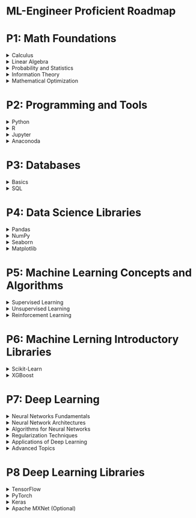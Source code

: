 # ML-Engineer Proficient Roadmap
# P1: Math Foundations
<details>
  <summary>Calculus</summary>
  
  - Functions (Algebraic and Transcendent)
  - Limits
  - Derivatives
  - Maxima and Minima
  - Optimization
  - Integrals
  - Fundamental Calculus Theorem
  - Taylor's Series

</details>
 <details>
  <summary>Linear Algebra</summary>

  - Vectors
  - Matrices
  - Systems of Linear Equations
  - Vector Spaces
  - Linear Independence
  - Basis and Rank
  - Linear Mappings
  - Eigenvalues and Eigenvectors
    
</details>
<details>
  <summary>Probability and Statistics</summary>  
  
  - Combinatory
  - Classic and Conditional Probability
  - Bayes Theorem
  - Joint, Marginal and Conditional Distributions
  - Discrete Random Variables (Uniform, Bernoulli, Binomial, Geometric, Hypergeometric, Poisson)
  - Continuous Random Variables (Uniform, Gaussian, Exponencial, Gamma, Beta)
  - Expectation, Variance and Moments
  - Transformation of Random Variables
</details>
<details>
  <summary>Information Theory</summary>  
  
  - Information and Entropy
  - Mutual Information
  - KL Divergence
</details>
<details>
  <summary>Mathematical Optimization</summary>  
  
  - General Formulation
  - Optimality Conditions
  - Numerical Optimization Methods
</details>

# P2: Programming and Tools
<details>
  <summary>Python</summary>  
  
  - Basics (Sintaxis, Data Types, Casts)
  - Conditionals and Loops
  - Functions
  - Data Structures (lists, tuples, dictionaries, sets)
  - Exception Handling
  - OOP
</details>
<details>
  <summary>R</summary>  
  
  - Basics (Sintaxis, Data Types, Data Manipulation)
  - Data Handling
  - Data Visualization
  - Basic Stadistics
  - Modeling and basic ML Algorithms
</details>
<details>
  <summary>Jupyter</summary>  
  
  - Code and Markdown Cells
  - Jupyter Magic Commands (%timeit, %run, %%writefile, %load)
  - Notebooks
  - Widgets (ipywidgets)
</details>
<details>
  <summary>Anaconoda</summary>  
  
  - Installing and Managing Environments
  - Package Management
  - Managing Dependencies
  - Running Jupyter Notebooks
</details>

# P3: Databases
<details>
  <summary>Basics</summary>  
  
  - Concept
  - Tables, rows and columns
  - Database Modeling (normalization, primary keys, foreing keys)
  - Data Types
  - Interaction and API's
  - Connection with Data Science Libraries
</details>
<details>

  <summary>SQL</summary>  
  
  - Basic Queries (SELECT, WHERE, ORDER BY)
  - Aggregation Operations (COUNT, SUM, AVG, MIN, MAX, GROUP BY, HAVING)
  - Subqueries (SELECT, WHERE, FROM)
  - Joins (INNER JOIN, LEFT JOIN, RIGHT JOIN, FULL OUTER JOIN)
  - Transaction Management (BEGIN TRANSACTION, COMMIT, ROLLBACK)
</details>

# P4: Data Science Libraries
<details>
  <summary>Pandas</summary>  
  Pandas is a powerful and flexible open-source data manipulation and analysis library built on top of NumPy. It provides data structures like DataFrame and Series for handling and analyzing structured data (like tables).
</details>

<details>
  <summary>NumPy</summary>  
  NumPy (Numerical Python) is a library for performing numerical computations. It provides support for arrays, matrices, and many mathematical functions to operate on these arrays.
</details>

<details>
  <summary>Seaborn</summary>  
  Seaborn is built on top of Matplotlib and provides a high-level interface for drawing attractive and informative statistical graphics. It is particularly good for making complex plots, such as heatmaps, pair plots, and violin plots.
</details>

<details>
  <summary>Matplotlib</summary>  
  Matplotlib is a plotting library for creating static, interactive, and animated visualizations in Python. It provides tools to generate line plots, histograms, bar charts, and more.
</details>

# P5: Machine Learning Concepts and Algorithms
<details>
  <summary>Supervised Learning</summary>  
   
  - Concept
  - Classification (KNN, SVM, Decision Trees, Random Forest)
  - Regression (Linear Regression, Logistic Regression, Polynomial Regression)
</details>
<details>
  <summary>Unsupervised Learning</summary>    
  
  - Concept
  - Clustering (K-means, Hierarchical Clustering, DBSCAN)
  - Dimensionality Reduction (PCA, t-SNE)
  - Association Rule Learning (Apriori Algorithm, FP-Growth)
</details>
<details>
  <summary>Reinforcement Learning</summary>    
  
  - Concept
  - Value-based Algorithms
  - Policy-based Algorithms
  - Model-based Algorithms
</details>

# P6: Machine Lerning Introductory Libraries
<details>
  <summary>Scikit-Learn</summary>  
  The most popular and easy-to-use library for machine learning in Python. It provides a wide range of algorithms and tools for classification, regression, clustering, dimensionality reduction, feature selection, and more. It also includes functions for data preprocessing and model validation.
</details>

<details>
  <summary>XGBoost</summary>  
  Optimized library for training decision tree boosting models. It is efficient and widely used in competitions like Kaggle due to its superior performance and ability to handle large volumes of data.
</details>

# P7: Deep Learning
<details>
  <summary>Neural Networks Fundamentals</summary>    
  
  - Artificial Neuron
  - Artificial Neural Network (ANN)
  - Activation Functions
  - Forward Propagation
  - Backpropagation
  
</details>

<details>
  <summary>Neural Network Architectures</summary>    
  
  - Fully Connected Deep Neural Networks (DNNs)
  - Convolutional Neural Networks (CNNs)
  - Recurrent Neural Networks (RNNs)
  - Long Short-Term Memory (LSTM)
  - Gated Recurrent Units (GRUs)
  - Transformer Networks
  
</details>

<details>
  <summary>Algorithms for Neural Networks</summary>    
  
  - Loss Function
  - Gradient Descent
  - Stochastic Gradient Descent (SGD)
  - Mini-Batch Gradient Descent
  - Learning Rate
  - Momentum
  - Adaptive Learning Rate
  
</details>

<details>
  <summary>Regularization Techniques</summary>    

  - Dropout
  - L2/L1 Regularization
  - Early Stopping

</details>

<details>
  <summary>Applications of Deep Learning</summary>    

  - Computer Vision
  - Natural Language Processing (NLP)
  - Generative Models
  - Reinforcement Learning

</details>

<details>
  <summary>Advanced Topics</summary>    

  - Transfer Learning
  - Self-Supervised Learning
  - Attention Mechanism
  - Meta-Learning
  
</details>

# P8 Deep Learning Libraries
<details>
  
  <summary>TensorFlow</summary>    
Open-source library used for numerical computation and building deep learning models. It provides a flexible ecosystem for deploying models on various platforms, from desktops to mobile devices and even edge devices. It supports neural networks, machine learning, and deep reinforcement learning.
</details>

<details>
  
  <summary>PyTorch</summary>    
Deep learning framework developed by Facebook's AI Research lab. It's known for its dynamic computation graph, making it very intuitive for researchers and practitioners. It is widely used in academia and industry for both research and production.
</details>

<details>
  
  <summary>Keras</summary>    
High-level API that simplifies building and training deep learning models. Originally developed as a standalone library, Keras is now integrated into TensorFlow as its official high-level API. It is user-friendly, allowing you to quickly prototype and iterate deep learning models.
</details>

<details>
  
  <summary> Apache MXNet (Optional)</summary>    
Open-source deep learning framework known for its scalability and speed. It was designed for both research and production and is backed by Amazon Web Services (AWS).
</details>

